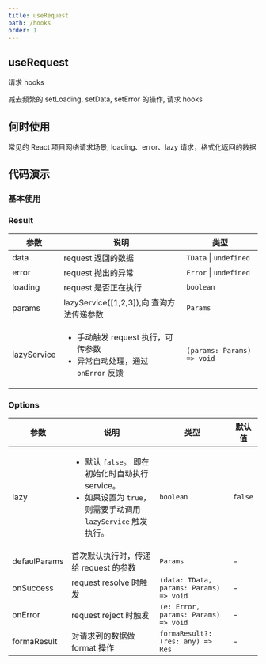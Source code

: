 ```yaml
---
title: useRequest
path: /hooks
order: 1
---
```


## useRequest

请求 hooks

减去频繁的 setLoading, setData, setError 的操作, 请求 hooks

## 何时使用

常见的 React 项目网络请求场景, loading、error、lazy 请求，格式化返回的数据

## 代码演示

### 基本使用

<code src="../demos/UseRequestDemo1.tsx"  title="简单的使用"></code>

### Result

| 参数        | 说明                                                                                         | 类型                       |
| ----------- | -------------------------------------------------------------------------------------------- | -------------------------- |
| data        | request 返回的数据                                                                           | `TData` \| `undefined`     |
| error       | request 抛出的异常                                                                           | `Error` \| `undefined`     |
| loading     | request 是否正在执行                                                                         | `boolean`                  |
| params      | lazyService([1,2,3]),向 查询方法传递参数                                                     | `Params`                   |
| lazyService | <ul><li> 手动触发 request 执行，可传参数</li><li>异常自动处理，通过 `onError` 反馈</li></ul> | `(params: Params) => void` |

### Options

| 参数         | 说明                                                                                                                                 | 类型                                    | 默认值  |
| ------------ | ------------------------------------------------------------------------------------------------------------------------------------ | --------------------------------------- | ------- |
| lazy         | <ul><li> 默认 `false`。 即在初始化时自动执行 service。</li><li>如果设置为 `true`，则需要手动调用 `lazyService` 触发执行。 </li></ul> | `boolean`                               | `false` |
| defaulParams | 首次默认执行时，传递给 request 的参数                                                                                                | `Params`                                | -       |
| onSuccess    | request resolve 时触发                                                                                                               | `(data: TData, params: Params) => void` | -       |
| onError      | request reject 时触发                                                                                                                | `(e: Error, params: Params) => void`    | -       |
| formaResult  | 对请求到的数据做 format 操作                                                                                                         | `formaResult?: (res: any) => Res`       | -       |
